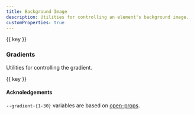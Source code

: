 ```yaml
---
title: Background Image
description: Utilities for controlling an element's background image.
customProperties: true
---
```

<table-utility prefix="bg" property="background-image" custom-property="bg" class="mb-lg"></table-utility>
<card-example class="mb-lg" v-slot="{ items }" property="background-image">
	<div class="grid grid-cols-3 md:grid-cols-5 gap-sm">
		<div v-for="(value, key) in items"
          :key="key" class="aspect-square relative bg-white bg-center" 
          :class="[`bg-${key}`, key === 'grid' ? 'bg-auto bg-repeat' : 'bg-cover bg-no-repeat' ]">
      <div
        class="vv-badge vv-badge--rounded vv-badge--white absolute bottom-xs right-xs">
        {{ key }}
      </div>
    </div>
	</div>
</card-example>

### Gradients
Utilities for controlling the gradient.

<div class="mb-lg">
    <table-utility prefix="bg-gradient" property="gradient" attribute="background-image" custom-property="gradient" class="mb-lg"></table-utility>
    <card-example property="gradient" v-slot="{ items }">
      <div class="grid grid-cols-3 md:grid-cols-5 gap-sm">
        <div
          v-for="(value, key) in items"
          :key="key"
          class="aspect-square relative">
          <div
            class="absolute inset-0 m-auto"
            :class="`bg-gradient-${key}`"></div>
          <div
            class="vv-badge vv-badge--rounded vv-badge--white absolute bottom-xs right-xs">
            {{ key }}
          </div>
        </div>
      </div>
    </card-example>
</div>

#### Acknoledgements

`--gradient-{1-30}` variables are based on [open-props](https://github.com/argyleink/open-props).
